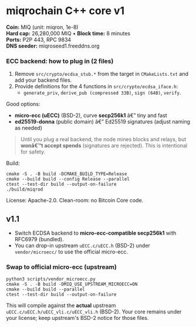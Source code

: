 ﻿
# miqrochain C++ core v1

**Coin:** MIQ (unit: miqron, 1e-8)  
**Hard cap:** 26,280,000 MIQ • **Block time:** 8 minutes  
**Ports:** P2P 443, RPC 9834  
**DNS seeder:** miqroseed1.freeddns.org

### ECC backend: how to plug in (2 files)
1. Remove `src/crypto/ecdsa_stub.*` from the target in `CMakeLists.txt` and add your backend files.
2. Provide definitions for the 4 functions in `src/crypto/ecdsa_iface.h`:
   - `generate_priv`, `derive_pub (compressed 33B)`, `sign (64B)`, `verify`.

Good options:
- **micro-ecc (uECC)** (BSD-2), curve **secp256k1** â€” tiny and fast
- **ed25519-donna** (public domain) â€” Ed25519 signatures (adjust naming as needed)

> Until you plug a real backend, the node mines blocks and relays, but **wonâ€™t accept spends** (signatures are rejected). This is intentional for safety.

Build:
```
cmake -S . -B build -DCMAKE_BUILD_TYPE=Release
cmake --build build --config Release --parallel
ctest --test-dir build --output-on-failure
./build/miqrod
```

License: Apache-2.0. Clean-room: no Bitcoin Core code.


## v1.1
- Switch ECDSA backend to **micro-ecc-compatible secp256k1** with RFC6979 (bundled).
- You can drop-in upstream `uECC.c/uECC.h` (BSD-2) under `vendor/microecc/` to use the official micro-ecc.


### Swap to official micro-ecc (upstream)
```
python3 scripts/vendor_microecc.py
cmake -S . -B build -DMIQ_USE_UPSTREAM_MICROECC=ON
cmake --build build --parallel
ctest --test-dir build --output-on-failure
```
This will compile against the **actual** upstream `uECC.c/uECC.h/uECC_vli.c/uECC_vli.h` (BSD-2). Your core remains under your license; keep upstream's BSD-2 notice for those files.

